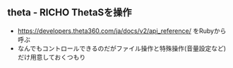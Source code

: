 ## theta - RICHO ThetaSを操作

* https://developers.theta360.com/ja/docs/v2/api_reference/
をRubyから呼ぶ
* なんでもコントロールできるのだがファイル操作と特殊操作(音量設定など)だけ用意しておくつもり

